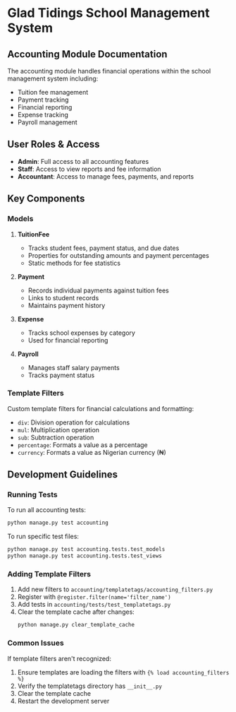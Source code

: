 # Glad Tidings School Management System

## Accounting Module Documentation

The accounting module handles financial operations within the school management system including:
- Tuition fee management
- Payment tracking
- Financial reporting
- Expense tracking
- Payroll management

## User Roles & Access

- **Admin**: Full access to all accounting features
- **Staff**: Access to view reports and fee information
- **Accountant**: Access to manage fees, payments, and reports

## Key Components

### Models

1. **TuitionFee**
   - Tracks student fees, payment status, and due dates
   - Properties for outstanding amounts and payment percentages
   - Static methods for fee statistics

2. **Payment**
   - Records individual payments against tuition fees
   - Links to student records
   - Maintains payment history

3. **Expense**
   - Tracks school expenses by category
   - Used for financial reporting

4. **Payroll**
   - Manages staff salary payments
   - Tracks payment status

### Template Filters

Custom template filters for financial calculations and formatting:
- `div`: Division operation for calculations
- `mul`: Multiplication operation
- `sub`: Subtraction operation
- `percentage`: Formats a value as a percentage
- `currency`: Formats a value as Nigerian currency (₦)

## Development Guidelines

### Running Tests

To run all accounting tests:
```bash
python manage.py test accounting
```

To run specific test files:
```bash
python manage.py test accounting.tests.test_models
python manage.py test accounting.tests.test_views
```

### Adding Template Filters

1. Add new filters to `accounting/templatetags/accounting_filters.py`
2. Register with `@register.filter(name='filter_name')`
3. Add tests in `accounting/tests/test_templatetags.py`
4. Clear the template cache after changes:
   ```bash
   python manage.py clear_template_cache
   ```

### Common Issues

If template filters aren't recognized:
1. Ensure templates are loading the filters with `{% load accounting_filters %}`
2. Verify the templatetags directory has `__init__.py`
3. Clear the template cache
4. Restart the development server
